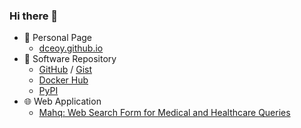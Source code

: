 ### Hi there 👋

- 👾  Personal Page
  - [dceoy.github.io](//dceoy.github.io/)
- 🦄  Software Repository
  - [GitHub](//github.com/dceoy) / [Gist](//gist.github.com/dceoy)
  - [Docker Hub](//hub.docker.com/u/dceoy)
  - [PyPI](//pypi.org/user/dceoy/)
- 🌐  Web Application
  - [Mahq: Web Search Form for Medical and Healthcare Queries](//mahq.pages.dev/)


<!--
**dceoy/dceoy** is a ✨ _special_ ✨ repository because its `README.md` (this file) appears on your GitHub profile.

Here are some ideas to get you started:

- 🔭 I’m currently working on ...
- 🌱 I’m currently learning ...
- 👯 I’m looking to collaborate on ...
- 🤔 I’m looking for help with ...
- 💬 Ask me about ...
- 📫 How to reach me: ...
- 😄 Pronouns: ...
- ⚡ Fun fact: ...
-->
